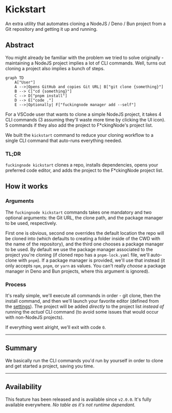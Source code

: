 # Kickstart

An extra utility that automates cloning a NodeJS / Deno / Bun project from a Git repository and getting it up and running.

## Abstract

You might already be familiar with the problem we tried to solve originally - maintaining a NodeJS project implies a lot of CLI commands. Well, turns out cloning a project also implies a bunch of steps.

```mermaid
graph TD
    A["User"]
    A -->|Opens GitHub and copies Git URL| B["git clone {something}"]
    B --> C["cd {something}"]
    C --> D["pnpm install"]
    D --> E["code ."]
    E -->|Optionally| F["fuckingnode manager add --self"]
```

For a VSCode user that wants to clone a simple NodeJS project, it takes 4 CLI commands (3 assuming they'll waste more time by clicking the UI icon). 5 commands if they also add the project to F\*ckingNode's project list.

We built the `kickstart` command to reduce your cloning workflow to a single CLI command that auto-runs everything needed.

### TL;DR

`fuckingnode kickstart` clones a repo, installs dependencies, opens your preferred code editor, and adds the project to the F\*ckingNode project list.

## How it works

### Arguments

The `fuckingnode kickstart` commands takes one mandatory and two optional arguments: the Git URL, the clone path, and the package manager to be used, respectively.

First one is obvious, second one overrides the default location the repo will be cloned into (which defaults to creating a folder inside of the CWD with the name of the repository), and the third one chooses a package manager to be used. By default we use the package manager associated to the project you're cloning (if cloned repo has a `pnpm-lock.yaml` file, we'll auto-clone with `pnpm`). If a package manager is provided, we'll use that instead (it only accepts `npm`, `pnpm`, or `yarn` as values. You can't really _choose_ a package manager in Deno and Bun projects, where this argument is ignored).

### Process

It's really simple, we'll execute all commands in order - git clone, then the install command, and then we'll launch your favorite editor (defined from the [settings](../manual/configure.md#settings)). The project will be added _directly_ to the project list _instead of_ running the _actual_ CLI command (to avoid some issues that would occur with non-NodeJS projects).

If everything went alright, we'll exit with code `0`.

---

## Summary

We basically run the CLI commands you'd run by yourself in order to clone and get started a project, saving you time.

---

## Availability

This feature has been released and is available since `v2.0.0`. It's fully available everywhere. _No table as it's not runtime dependant._
